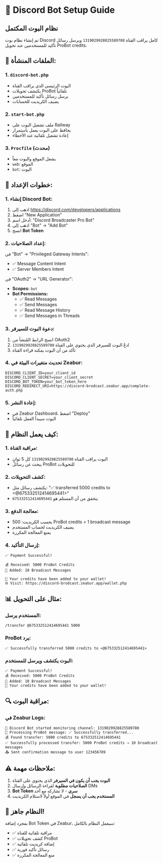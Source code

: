 # 🤖 Discord Bot Setup Guide

## نظام البوت المكتمل

تم إنشاء نظام بوت Discord كامل يراقب القناة `1319029928825589780` ويرسل رسائل تأكيد للمستخدمين عند تحويل ProBot credits.

## 📁 الملفات المنشأة:

### 1. `discord-bot.php`
- البوت الرئيسي الذي يراقب القناة
- يكتشف تحويلات ProBot تلقائياً
- يرسل رسائل تأكيد للمستخدمين
- يضيف الكريديت للحسابات

### 2. `start-bot.php`
- ملف تشغيل البوت على Railway
- يحافظ على البوت يعمل باستمرار
- إعادة تشغيل تلقائية عند الأخطاء

### 3. `Procfile` (محدث)
- يشغل الموقع والبوت معاً
- `web`: الموقع
- `bot`: البوت

## 🔧 خطوات الإعداد:

### 1. إنشاء Discord Bot:
1. اذهب إلى https://discord.com/developers/applications
2. اضغط "New Application"
3. أدخل اسم: "Discord Broadcaster Pro Bot"
4. اذهب إلى "Bot" → "Add Bot"
5. انسخ **Bot Token**

### 2. إعداد الصلاحيات:
في "Bot" → "Privileged Gateway Intents":
- ✅ Message Content Intent
- ✅ Server Members Intent

في "OAuth2" → "URL Generator":
- **Scopes:** `bot`
- **Bot Permissions:**
  - ✅ Read Messages
  - ✅ Send Messages
  - ✅ Read Message History
  - ✅ Send Messages in Threads

### 3. دعوة البوت للسيرفر:
1. انسخ الرابط المُنشأ من OAuth2
2. ادعُ البوت للسيرفر الذي يحتوي على القناة `1319029928825589780`
3. تأكد من أن البوت يمكنه قراءة القناة

### 4. تحديث متغيرات البيئة في Zeabur:
```env
DISCORD_CLIENT_ID=your_client_id
DISCORD_CLIENT_SECRET=your_client_secret
DISCORD_BOT_TOKEN=your_bot_token_here
DISCORD_REDIRECT_URI=https://discord-brodcast.zeabur.app/complete-auth.php
```

### 5. إعادة النشر:
- في Zeabur Dashboard، اضغط "Deploy"
- البوت سيبدأ العمل تلقائياً

## 🎯 كيف يعمل النظام:

### 1. مراقبة القناة:
- البوت يراقب القناة `1319029928825589780` كل 5 ثوانٍ
- يبحث عن رسائل ProBot للتحويلات

### 2. كشف التحويلات:
- يكتشف رسائل مثل: "✅ transferred 5000 credits to <@675332512414695441>"
- يتحقق من أن المستلم هو `675332512414695441`

### 3. معالجة الدفع:
- يحسب الكريديت: 500 ProBot credits = 1 broadcast message
- يضيف الكريديت لحساب المستخدم
- يمنع المعالجة المكررة

### 4. إرسال التأكيد:
```
✅ Payment Successful!

💰 Received: 5000 ProBot Credits
📨 Added: 10 Broadcast Messages

🎉 Your credits have been added to your wallet!
🌐 Visit: https://discord-brodcast.zeabur.app/wallet.php
```

## 📊 مثال على التحويل:

### المستخدم يرسل:
```
/transfer @675332512414695441 5000
```

### ProBot يرد:
```
✅ Successfully transferred 5000 credits to <@675332512414695441>
```

### البوت يكتشف ويرسل للمستخدم:
```
✅ Payment Successful!
💰 Received: 5000 ProBot Credits
📨 Added: 10 Broadcast Messages
🎉 Your credits have been added to your wallet!
```

## 🔍 مراقبة البوت:

### في Zeabur Logs:
```
🤖 Discord Bot started monitoring channel: 1319029928825589780
📨 Processing ProBot message: ✅ Successfully transferred...
💰 Found transfer: 5000 credits to 675332512414695441
✅ Successfully processed transfer: 5000 ProBot credits → 10 broadcast messages
📤 Sent confirmation message to user 123456789
```

## ⚠️ ملاحظات مهمة:

1. **البوت يجب أن يكون في السيرفر** الذي يحتوي على القناة
2. **الصلاحيات مطلوبة** لقراءة الرسائل وإرسال DMs
3. **Bot Token سري** - لا تشاركه مع أحد
4. **المستخدم يجب أن يسجل** في الموقع أولاً لاستلام الكريديت

## 🚀 النظام جاهز!

بمجرد إضافة Bot Token في Zeabur، سيعمل النظام بالكامل:
- ✅ مراقبة تلقائية للقناة
- ✅ كشف تحويلات ProBot
- ✅ إضافة كريديت تلقائية
- ✅ رسائل تأكيد فورية
- ✅ منع المعالجة المكررة
